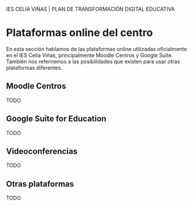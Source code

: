 IES CELIA VIÑAS | PLAN DE TRANSFORMACIÓN DIGITAL EDUCATIVA

# Plataformas online del centro

En esta sección hablamos de las plataformas online utilizadas oficialmente en el IES Celia Viñas, principalmente Moodle Centros y Google Suite. También nos referiremos a las posibilidades que existen para usar otras plataformas diferentes.

## Moodle Centros

TODO

## Google Suite for Education

TODO

## Videoconferencias

TODO

## Otras plataformas

TODO
